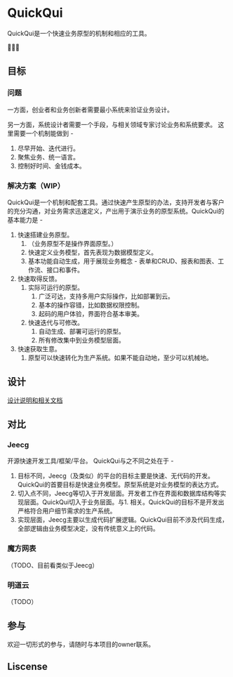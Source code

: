 # QuickQui

QuickQui是一个快速业务原型的机制和相应的工具。

🥚🐣🐥

## 目标

### 问题

一方面，创业者和业务创新者需要最小系统来验证业务设计。

另一方面，系统设计者需要一个手段，与相关领域专家讨论业务和系统要求。 这里需要一个机制能做到 - 

1. 尽早开始、迭代进行。
2. 聚焦业务、统一语言。
3. 控制好时间、金钱成本。

### 解决方案（WIP）

QuickQui是一个机制和配套工具。通过快速产生原型的办法，支持开发者与客户的充分沟通，对业务需求迅速定义，产出用于演示业务的原型系统。QuickQui的基本能力是 - 

1. 快速搭建业务原型。
   1. （业务原型不是操作界面原型。）
   2. 快速定义业务模型，首先表现为数据模型定义。
   3. 基本功能自动生成，用于展现业务概念 - 表单和CRUD、报表和图表、工作流、接口和事件。
2. 快速取得反馈。
   1. 实际可运行的原型。
      1. 广泛可达，支持多用户实际操作，比如部署到云。
      2. 基本的操作容错，比如数据权限控制。
      3. 起码的用户体验，界面符合基本审美。
   2. 快速迭代与可修改。
      1. 自动生成、部署可运行的原型。
      2. 所有修改集中到业务模型层面。
3. 快速获取生意。
   1. 原型可以快速转化为生产系统。如果不能自动地，至少可以机械地。

## 设计

[设计说明和相关文档](./design.md)

## 对比

### Jeecg

开源快速开发工具/框架/平台。 QuickQui与之不同之处在于 - 
1. 目标不同，Jeecg（及类似）的平台的目标主要是快速、无代码的开发。QuickQui的首要目标是快速业务模型。原型系统是对业务模型的表达方式。
2. 切入点不同，Jeecg等切入于开发层面。开发者工作在界面和数据库结构等实现层面。QuickQui切入于业务层面。与1. 相关。QuickQui的目标不是开发出严格符合用户细节需求的生产系统。
3. 实现层面，Jeecg主要以生成代码扩展逻辑。QuickQui目前不涉及代码生成，全部逻辑由业务模型决定，没有传统意义上的代码。

### 魔方网表

（TODO、目前看类似于Jeecg）

### 明道云

（TODO）

## 参与

欢迎一切形式的参与，请随时与本项目的owner联系。

## Liscense
